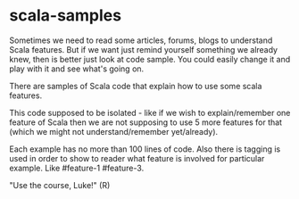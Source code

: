 scala-samples
=============

Sometimes we need to read some articles, forums, blogs to understand Scala features.
But if we want just remind yourself something we already knew, then is better just look at code sample.
You could easily change it and play with it and see what's going on.

There are samples of Scala code that explain how to use some scala features.

This code supposed to be isolated - like if we wish to explain/remember one feature of Scala then we are not
supposing to use 5 more features for that (which we might not understand/remember yet/already).

Each example has no more than 100 lines of code. Also there is tagging is used in order to show to reader what feature is involved
for particular example. Like #feature-1 #feature-3.

"Use the course, Luke!" (R)
